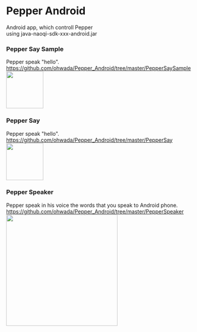 Pepper Android
===============

Android app, which controll Pepper<br>
using java-naoqi-sdk-xxx-android.jar<br>

### Pepper Say Sample
Pepper speak "hello". <br>
https://github.com/ohwada/Pepper_Android/tree/master/PepperSaySample <br>
<img src="https://raw.githubusercontent.com/ohwada/Pepper_Android/master/PepperSaySample/docs/screen.png" width="100" />

### Pepper Say
Pepper speak "hello". <br>
https://github.com/ohwada/Pepper_Android/tree/master/PepperSay <br>
<img src="https://raw.githubusercontent.com/ohwada/Pepper_Android/master/PepperSay/docs/screen.png" width="100" />

### Pepper Speaker
Pepper speak in his voice the words that you speak to Android phone. <br>
https://github.com/ohwada/Pepper_Android/tree/master/PepperSpeaker <br>
<img src="https://raw.githubusercontent.com/ohwada/Pepper_Android/master/PepperSpeaker/docs/concept.png" width="300" />
